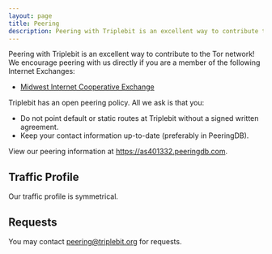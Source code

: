 ```yaml
---
layout: page
title: Peering
description: Peering with Triplebit is an excellent way to contribute to the Tor network! We have an open peering policy, and we encourage peering with us at any Internet Exchange where we are hosted.
---
```


Peering with Triplebit is an excellent way to contribute to the Tor network! We encourage peering with us directly if you are a member of the following Internet Exchanges:

- [Midwest Internet Cooperative Exchange](https://micemn.net/index.html)

Triplebit has an open peering policy. All we ask is that you:

- Do not point default or static routes at Triplebit without a signed written agreement.
- Keep your contact information up-to-date (preferably in PeeringDB).

View our peering information at <https://as401332.peeringdb.com>.

## Traffic Profile

Our traffic profile is symmetrical.

## Requests

You may contact <peering@triplebit.org> for requests.
